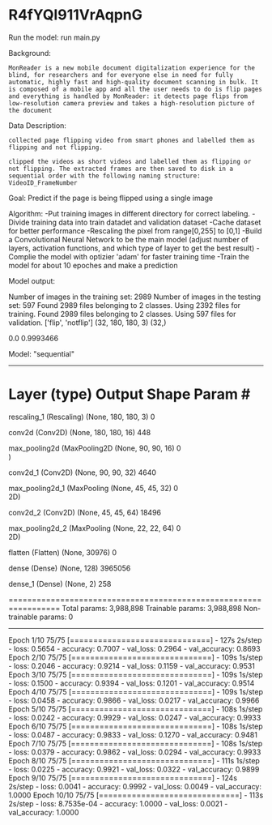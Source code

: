 # R4fYQl911VrAqpnG
Run the model:
    run main.py

Background:

    MonReader is a new mobile document digitalization experience for the blind, for researchers and for everyone else in need for fully automatic, highly fast and high-quality document scanning in bulk. It is composed of a mobile app and all the user needs to do is flip pages and everything is handled by MonReader: it detects page flips from low-resolution camera preview and takes a high-resolution picture of the document

Data Description:

    collected page flipping video from smart phones and labelled them as flipping and not flipping.

    clipped the videos as short videos and labelled them as flipping or not flipping. The extracted frames are then saved to disk in a sequential order with the following naming structure: VideoID_FrameNumber

Goal: Predict if the page is being flipped using a single image

Algorithm: 
    -Put training images in different directory for correct labeling.
    -Divide training data into train datadet and validation dataset
    -Cache dataset for better performance
    -Rescaling the pixel from range[0,255] to [0,1]
    -Build a Convolutional Neural Network to be the main model (adjust number of layers, activation functions, and which type of layer to get the best result)
    -Complie the model with optizier 'adam' for faster training time
    -Train the model for about 10 epoches and make a prediction

Model output:

Number of images in the training set:  2989
Number of images in the testing set: 597
Found 2989 files belonging to 2 classes.
Using 2392 files for training.
Found 2989 files belonging to 2 classes.
Using 597 files for validation.
['flip', 'notflip']
(32, 180, 180, 3)
(32,)

0.0 0.9993466

Model: "sequential"
_________________________________________________________________
 Layer (type)                Output Shape              Param #   
=================================================================
 rescaling_1 (Rescaling)     (None, 180, 180, 3)       0         
                                                                 
 conv2d (Conv2D)             (None, 180, 180, 16)      448       
                                                                 
 max_pooling2d (MaxPooling2D  (None, 90, 90, 16)       0         
 )                                                               
                                                                 
 conv2d_1 (Conv2D)           (None, 90, 90, 32)        4640      
                                                                 
 max_pooling2d_1 (MaxPooling  (None, 45, 45, 32)       0         
 2D)                                                             
                                                                 
 conv2d_2 (Conv2D)           (None, 45, 45, 64)        18496     
                                                                 
 max_pooling2d_2 (MaxPooling  (None, 22, 22, 64)       0         
 2D)                                                             
                                                                 
 flatten (Flatten)           (None, 30976)             0         
                                                                 
 dense (Dense)               (None, 128)               3965056   
                                                                 
 dense_1 (Dense)             (None, 2)                 258       
                                                                 
=================================================================
Total params: 3,988,898
Trainable params: 3,988,898
Non-trainable params: 0
_________________________________________________________________
Epoch 1/10
75/75 [==============================] - 127s 2s/step - loss: 0.5654 - accuracy: 0.7007 - val_loss: 0.2964 - val_accuracy: 0.8693
Epoch 2/10
75/75 [==============================] - 109s 1s/step - loss: 0.2046 - accuracy: 0.9214 - val_loss: 0.1159 - val_accuracy: 0.9531
Epoch 3/10
75/75 [==============================] - 109s 1s/step - loss: 0.1500 - accuracy: 0.9394 - val_loss: 0.1201 - val_accuracy: 0.9514
Epoch 4/10
75/75 [==============================] - 109s 1s/step - loss: 0.0458 - accuracy: 0.9866 - val_loss: 0.0217 - val_accuracy: 0.9966
Epoch 5/10
75/75 [==============================] - 108s 1s/step - loss: 0.0242 - accuracy: 0.9929 - val_loss: 0.0247 - val_accuracy: 0.9933
Epoch 6/10
75/75 [==============================] - 108s 1s/step - loss: 0.0487 - accuracy: 0.9833 - val_loss: 0.1270 - val_accuracy: 0.9481
Epoch 7/10
75/75 [==============================] - 108s 1s/step - loss: 0.0379 - accuracy: 0.9862 - val_loss: 0.0294 - val_accuracy: 0.9933
Epoch 8/10
75/75 [==============================] - 111s 1s/step - loss: 0.0225 - accuracy: 0.9921 - val_loss: 0.0322 - val_accuracy: 0.9899
Epoch 9/10
75/75 [==============================] - 124s 2s/step - loss: 0.0041 - accuracy: 0.9992 - val_loss: 0.0049 - val_accuracy: 1.0000
Epoch 10/10
75/75 [==============================] - 113s 2s/step - loss: 8.7535e-04 - accuracy: 1.0000 - val_loss: 0.0021 - val_accuracy: 1.0000